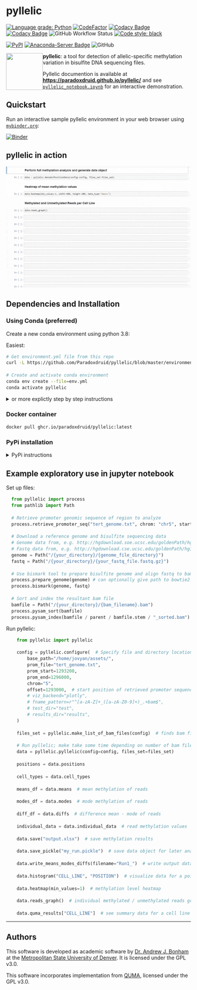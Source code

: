 # pyllelic

[![Language grade: Python](https://img.shields.io/lgtm/grade/python/g/Paradoxdruid/pyllelic.svg?logo=lgtm&logoWidth=18)](https://lgtm.com/projects/g/Paradoxdruid/pyllelic/context:python)  [![CodeFactor](https://www.codefactor.io/repository/github/paradoxdruid/pyllelic/badge)](https://www.codefactor.io/repository/github/paradoxdruid/pyllelic)  [![Codacy Badge](https://app.codacy.com/project/badge/Grade/c8c86fe25a644cb69b8b6e789ca1c18f)](https://www.codacy.com/gh/Paradoxdruid/pyllelic/dashboard?utm_source=github.com&amp;utm_medium=referral&amp;utm_content=Paradoxdruid/pyllelic&amp;utm_campaign=Badge_Grade)  [![Codacy Badge](https://app.codacy.com/project/badge/Coverage/c8c86fe25a644cb69b8b6e789ca1c18f)](https://www.codacy.com/gh/Paradoxdruid/pyllelic/dashboard)  ![GitHub Workflow Status](https://img.shields.io/github/workflow/status/Paradoxdruid/pyllelic/ci)  [![Code style: black](https://img.shields.io/badge/code%20style-black-000000.svg)](https://github.com/ambv/black)  

[![PyPI](https://img.shields.io/pypi/v/pyllelic?color=success)](https://pypi.org/project/pyllelic/) [![Anaconda-Server Badge](https://anaconda.org/paradoxdruid/pyllelic/badges/version.svg)](https://anaconda.org/paradoxdruid/pyllelic) ![GitHub](https://img.shields.io/github/license/Paradoxdruid/fealden)

<img align="left" src="https://github.com/Paradoxdruid/pyllelic/blob/master/assets/pyllelic_logo.png?raw=true" width="100" height="100">

**pyllelic**: a tool for detection of allelic-specific methylation variation in bisulfite DNA sequencing files.

Pyllelic documention is available at **<https://paradoxdruid.github.io/pyllelic/>** and see [`pyllelic_notebook.ipynb`](https://github.com/Paradoxdruid/pyllelic/blob/master/pyllelic_notebook.ipynb) for an interactive demonstration.

## Quickstart

Run an interactive sample pyllelic environment in your web browser using [`mybinder.org`](https://mybinder.org):

[![Binder](https://mybinder.org/badge_logo.svg)](https://mybinder.org/v2/gh/Paradoxdruid/pyllelic/HEAD?filepath=pyllelic_binder_example.ipynb)

## pyllelic in action

<p align="center">
<img src="https://github.com/Paradoxdruid/pyllelic/blob/master/assets/pyllelic_demo.gif?raw=true" alt="pyllelic demo gif">
</p>

## Dependencies and Installation

### Using Conda (preferred)

Create a new conda environment using python 3.8:

Easiest:

```bash
# Get environment.yml file from this repo
curl -L https://github.com/Paradoxdruid/pyllelic/blob/master/environment.yml?raw=true > env.yml

# Create and activate conda environment
conda env create --file=env.yml
conda activate pyllelic
```

<details>
  <summary>or more explictly step by step instructions</summary>

```bash
conda create --name pyllelic python=3.8
conda activate pyllelic
conda config --env --add channels conda-forge
conda config --env --add channels bioconda
conda config --env --add channels paradoxdruid
conda install pyllelic 

# Optional but usual use case:
conda install notebook jupyter_contrib_nbextensions ipywidgets
```

</details>

### Docker container

```bash
docker pull ghcr.io/paradoxdruid/pyllelic:latest
```

### PyPi installation

<details>
  <summary>PyPi instructions</summary>

This will require independent installation of samtools, bowtie2, and bismark packages.

```bash
# PyPi
python3 -m pip install pyllelic
# or Github
python3 -m pip install git+https://github.com/Paradoxdruid/pyllelic.git
```

</details>

## Example exploratory use in jupyter notebook

Set up files:

```python
  from pyllelic import process
  from pathlib import Path

  # Retrieve promoter genomic sequence of region to analyze
  process.retrieve_promoter_seq("tert_genome.txt", chrom: "chr5", start: 1293000, end: 1296000)

  # Download a reference genome and bisulfite sequencing data
  # Genome data from, e.g. http://hgdownload.soe.ucsc.edu/goldenPath/hg19
  # Fastq data from, e.g. http://hgdownload.cse.ucsc.edu/goldenPath/hg19/encodeDCC/wgEncodeHaibMethylRrbs/
  genome = Path("/{your_directory}/{genome_file_directory}")
  fastq = Path("/{your_directory}/{your_fastq_file.fastq.gz}")

  # Use bismark tool to prepare bisulfite genome and align fastq to bam file
  process.prepare_genome(genome) # can optionally give path to bowtie2 if not in PATH
  process.bismark(genome, fastq)

  # Sort and index the resultant bam file
  bamfile = Path("/{your_directory}/{bam_filename}.bam")
  process.pysam_sort(bamfile)
  process.pysam_index(bamfile / parent / bamfile.stem / "_sorted.bam")
```

Run pyllelic:

```python
    from pyllelic import pyllelic

    config = pyllelic.configure(  # Specify file and directory locations
        base_path="/home/jovyan/assets/",
        prom_file="tert_genome.txt",
        prom_start=1293200,
        prom_end=1296000,
        chrom="5",
        offset=1293000,  # start position of retrieved promoter sequence
        # viz_backend="plotly",
        # fname_pattern=r"^[a-zA-Z]+_([a-zA-Z0-9]+)_.+bam$",
        # test_dir="test",
        # results_dir="results",
    )

    files_set = pyllelic.make_list_of_bam_files(config)  # finds bam files

    # Run pyllelic; make take some time depending on number of bam files
    data = pyllelic.pyllelic(config=config, files_set=files_set)

    positions = data.positions

    cell_types = data.cell_types

    means_df = data.means  # mean methylation of reads

    modes_df = data.modes  # mode methylation of reads
    
    diff_df = data.diffs  # difference mean - mode of reads

    individual_data = data.individual_data  # read methylation values

    data.save("output.xlsx")  # save methylation results

    data.save_pickle("my_run.pickle")  # save data object for later analysis
    
    data.write_means_modes_diffs(filename="Run1_")  # write output data files

    data.histogram("CELL_LINE", "POSITION")  # visualize data for a point

    data.heatmap(min_values=1)  # methylation level heatmap

    data.reads_graph()  # individual methylated / unmethylated reads graph

    data.quma_results["CELL_LINE"]  # see summary data for a cell line
```

----------------------------------

## Authors

This software is developed as academic software by [Dr. Andrew J. Bonham](https://github.com/Paradoxdruid) at the [Metropolitan State University of Denver](https://www.msudenver.edu). It is licensed under the GPL v3.0.

This software incorporates implementation from [QUMA](http://quma.cdb.riken.jp), licensed under the GPL v3.0.
